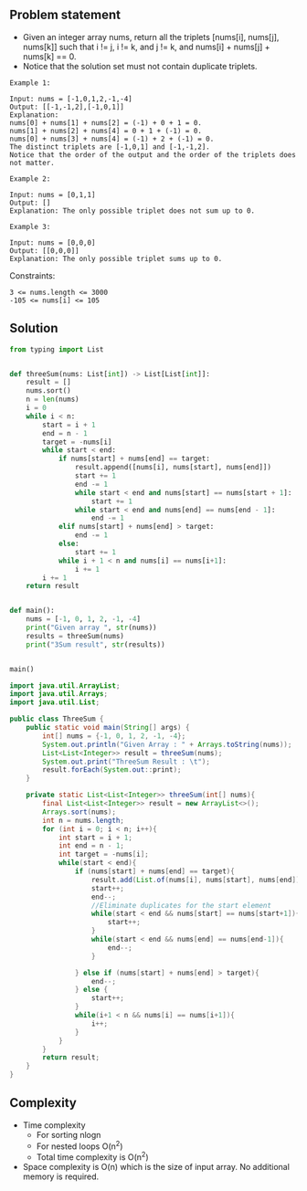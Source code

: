 ## Problem statement

- Given an integer array nums, return all the triplets [nums[i], nums[j], nums[k]] such that i != j, i != k, and j != k, and nums[i] + nums[j] + nums[k] == 0.
- Notice that the solution set must not contain duplicate triplets.
```
Example 1:

Input: nums = [-1,0,1,2,-1,-4]
Output: [[-1,-1,2],[-1,0,1]]
Explanation:
nums[0] + nums[1] + nums[2] = (-1) + 0 + 1 = 0.
nums[1] + nums[2] + nums[4] = 0 + 1 + (-1) = 0.
nums[0] + nums[3] + nums[4] = (-1) + 2 + (-1) = 0.
The distinct triplets are [-1,0,1] and [-1,-1,2].
Notice that the order of the output and the order of the triplets does not matter.
```
```
Example 2:

Input: nums = [0,1,1]
Output: []
Explanation: The only possible triplet does not sum up to 0.
```
```
Example 3:

Input: nums = [0,0,0]
Output: [[0,0,0]]
Explanation: The only possible triplet sums up to 0.
```
Constraints:
```
3 <= nums.length <= 3000
-105 <= nums[i] <= 105
```

## Solution
```python
from typing import List


def threeSum(nums: List[int]) -> List[List[int]]:
    result = []
    nums.sort()
    n = len(nums)
    i = 0
    while i < n:
        start = i + 1
        end = n - 1
        target = -nums[i]
        while start < end:
            if nums[start] + nums[end] == target:
                result.append([nums[i], nums[start], nums[end]])
                start += 1
                end -= 1
                while start < end and nums[start] == nums[start + 1]:
                    start += 1
                while start < end and nums[end] == nums[end - 1]:
                    end -= 1
            elif nums[start] + nums[end] > target:
                end -= 1
            else:
                start += 1
            while i + 1 < n and nums[i] == nums[i+1]:
                i += 1
        i += 1
    return result


def main():
    nums = [-1, 0, 1, 2, -1, -4]
    print("Given array ", str(nums))
    results = threeSum(nums)
    print("3Sum result", str(results))


main()
```
```java
import java.util.ArrayList;
import java.util.Arrays;
import java.util.List;

public class ThreeSum {
    public static void main(String[] args) {
        int[] nums = {-1, 0, 1, 2, -1, -4};
        System.out.println("Given Array : " + Arrays.toString(nums));
        List<List<Integer>> result = threeSum(nums);
        System.out.print("ThreeSum Result : \t");
        result.forEach(System.out::print);
    }

    private static List<List<Integer>> threeSum(int[] nums){
        final List<List<Integer>> result = new ArrayList<>();
        Arrays.sort(nums);
        int n = nums.length;
        for (int i = 0; i < n; i++){
            int start = i + 1;
            int end = n - 1;
            int target = -nums[i];
            while(start < end){
                if (nums[start] + nums[end] == target){
                    result.add(List.of(nums[i], nums[start], nums[end]));
                    start++;
                    end--;
                    //Eliminate duplicates for the start element
                    while(start < end && nums[start] == nums[start+1]){
                        start++;
                    }
                    while(start < end && nums[end] == nums[end-1]){
                        end--;
                    }

                } else if (nums[start] + nums[end] > target){
                    end--;
                } else {
                    start++;
                }
                while(i+1 < n && nums[i] == nums[i+1]){
                    i++;
                }
            }
        }
        return result;
    }
}
```

## Complexity

- Time complexity
  - For sorting nlogn
  - For nested loops O(n<sup>2</sup>)  
  - Total time complexity is O(n<sup>2</sup>)
- Space complexity is O(n) which is the size of input array. No additional memory is required.    